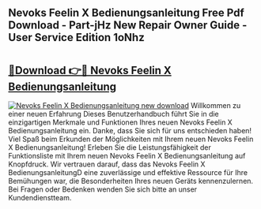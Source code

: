 ## Nevoks Feelin X Bedienungsanleitung Free Pdf Download - Part-jHz New Repair Owner Guide - User Service Edition 1oNhz

# <h2><a href="http://df2h2w.blite.top/?on=Nevoks+Feelin+X+Bedienungsanleitung">🔗Download 👉🔴 Nevoks Feelin X Bedienungsanleitung</a></h2>

[![Nevoks Feelin X Bedienungsanleitung new download](https://i.imgur.com/lujVjoI.png)](http://df2h2w.blite.top/?on=Nevoks+Feelin+X+Bedienungsanleitung)
Willkommen zu einer neuen Erfahrung Dieses Benutzerhandbuch führt Sie in die einzigartigen Merkmale und Funktionen Ihres neuen Nevoks Feelin X Bedienungsanleitung ein. Danke, dass Sie sich für uns entschieden haben! Viel Spaß beim Erkunden der Möglichkeiten mit Ihrem neuen Nevoks Feelin X Bedienungsanleitung! Erleben Sie die Leistungsfähigkeit der Funktionsliste mit Ihrem neuen Nevoks Feelin X Bedienungsanleitung auf Knopfdruck. Wir vertrauen darauf, dass das Nevoks Feelin X BedienungsanleitungD eine zuverlässige und effektive Ressource für Ihre Bemühungen war, die Besonderheiten Ihres neuen Geräts kennenzulernen. Bei Fragen oder Bedenken wenden Sie sich bitte an unser Kundendienstteam.
